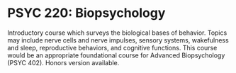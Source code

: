 # PSYC 220: Biopsychology

Introductory course which surveys the biological bases of behavior. Topics may include nerve cells and nerve impulses, sensory systems, wakefulness and sleep, reproductive behaviors, and cognitive functions. This course would be an appropriate foundational course for Advanced Biopsychology (PSYC 402). Honors version available.